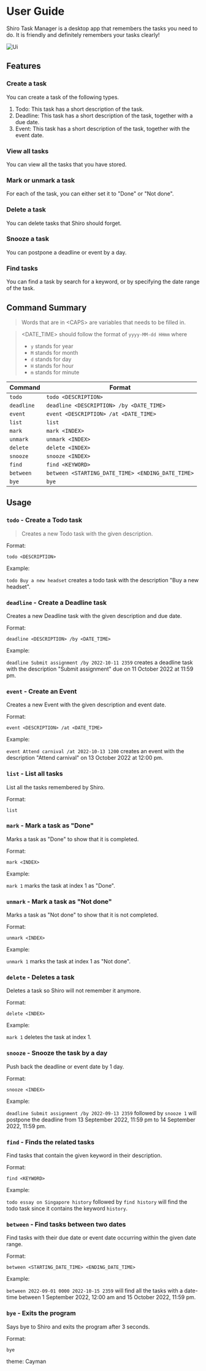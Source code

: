 # User Guide

Shiro Task Manager is a desktop app that remembers the tasks you need to do. It is friendly and definitely remembers your tasks clearly!

![Ui](/Users/Zechen/Desktop/tP/02_CS2103T/ip/docs/Ui.png)

## Features 

### Create a task

You can create a task of the following types.

1. Todo: This task has a short description of the task.
2. Deadline: This task has a short description of the task, together with a due date.
3. Event: This task has a short description of the task, together with the event date.

### View all tasks

You can view all the tasks that you have stored.

### Mark or unmark a task

For each of the task, you can either set it to "Done" or "Not done".

### Delete a task

You can delete tasks that Shiro should forget.

### Snooze a task

You can postpone a deadline or event by a day.

### Find tasks

You can find a task by search for a keyword, or by specifying the date range of the task.



## Command Summary

> Words that are in \<CAPS\> are variables that needs to be filled in.

> <DATE_TIME> should follow the format of `yyyy-MM-dd HHmm` where
>
> * `y` stands for year
> * `M` stands for month
> * `d` stands for day
> * `H` stands for hour
> * `m` stands for minute

| Command    | Format                                            |
| ---------- | ------------------------------------------------- |
| `todo`     | `todo <DESCRIPTION>`                              |
| `deadline` | `deadline <DESCRIPTION> /by <DATE_TIME>`          |
| `event`    | `event <DESCRIPTION> /at <DATE_TIME>`             |
| `list`     | `list`                                            |
| `mark`     | `mark <INDEX>`                                    |
| `unmark`   | `unmark <INDEX>`                                  |
| `delete`   | `delete <INDEX>`                                  |
| `snooze`   | `snooze <INDEX>`                                  |
| `find`     | `find <KEYWORD>`                                  |
| `between`  | `between <STARTING_DATE_TIME> <ENDING_DATE_TIME>` |
| `bye`      | `bye`                                             |



## Usage

### `todo` - Create a Todo task

> Creates a new Todo task with the given description.

Format: 

`todo <DESCRIPTION>`

Example:

`todo Buy a new headset` creates a todo task with the description "Buy a new headset".



### `deadline` - Create a Deadline task

Creates a new Deadline task with the given description and due date.

Format: 

`deadline <DESCRIPTION> /by <DATE_TIME>`

Example:

`deadline Submit assignment /by 2022-10-11 2359` creates a deadline task with the description "Submit assignment" due on 11 October 2022 at 11:59 pm.



### `event` - Create an Event

Creates a new Event with the given description and event date.

Format: 

`event <DESCRIPTION> /at <DATE_TIME>`

Example:

`event Attend carnival /at 2022-10-13 1200` creates an event with the description "Attend carnival" on 13 October 2022 at 12:00 pm.



### `list` - List all tasks

List all the tasks remembered by Shiro.

Format: 

`list`



### `mark` - Mark a task as "Done"

Marks a task as "Done" to show that it is completed.

Format: 

`mark <INDEX>`

Example:

`mark 1` marks the task at index 1 as "Done".



### `unmark` - Mark a task as "Not done"

Marks a task as "Not done" to show that it is not completed.

Format: 

`unmark <INDEX>`

Example:

`unmark 1` marks the task at index 1 as "Not done".



### `delete` - Deletes a task

Deletes a task so Shiro will not remember it anymore.

Format: 

`delete <INDEX>`

Example:

`mark 1` deletes the task at index 1.



### `snooze` - Snooze the task by a day

Push back the deadline or event date by 1 day.

Format: 

`snooze <INDEX>`

Example:

`deadline Submit assignment /by 2022-09-13 2359` followed by `snooze 1` will postpone the deadline from 13 September 2022, 11:59 pm to 14 September 2022, 11:59 pm.



### `find` - Finds the related tasks

Find tasks that contain the given keyword in their description.

Format: 

`find <KEYWORD>`

Example:

`todo essay on Singapore history` followed by `find history` will find the todo task since it contains the keyword `history`.



### `between` - Find tasks between two dates

Find tasks with their due date or event date occurring within the given date range.

Format: 

`between <STARTING_DATE_TIME> <ENDING_DATE_TIME>`

Example:

`between 2022-09-01 0000 2022-10-15 2359` will find all the tasks with a date-time between 1 September 2022, 12:00 am and 15 October 2022, 11:59 pm.



### `bye` - Exits the program

Says bye to Shiro and exits the program after 3 seconds.

Format: 

`bye`



theme: Cayman